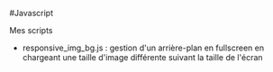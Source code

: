 #Javascript

Mes scripts

- responsive_img_bg.js : gestion d'un arrière-plan en fullscreen en chargeant une taille d'image différente suivant la taille de l'écran